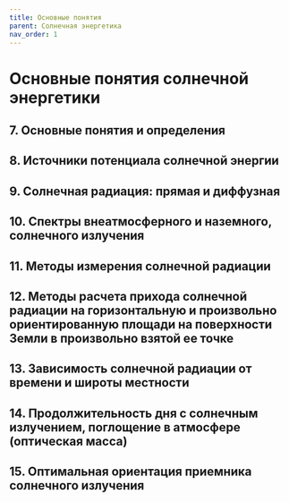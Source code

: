 ```yaml
---
title: Основные понятия
parent: Солнечная энергетика
nav_order: 1
---
```


# Основные понятия солнечной энергетики

## 7. Основные понятия и определения


## 8. Источники потенциала солнечной энергии


## 9. Солнечная радиация: прямая и диффузная


## 10. Спектры внеатмосферного и наземного, солнечного излучения


## 11. Методы измерения солнечной радиации


## 12. Методы расчета прихода солнечной радиации на горизонтальную и произвольно ориентированную площади на поверхности Земли в произвольно взятой ее точке


## 13. Зависимость солнечной радиации от времени и широты местности


## 14. Продолжительность дня с солнечным излучением, поглощение в атмосфере (оптическая масса)


## 15. Оптимальная ориентация приемника солнечного излучения


